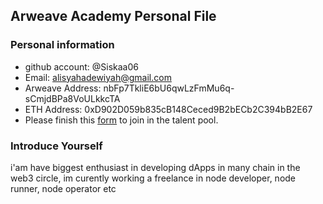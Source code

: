 ## Arweave Academy Personal File

### Personal information

- github account: @Siskaa06
- Email: alisyahadewiyah@gmail.com
- Arweave Address: nbFp7TkliE6bU6qwLzFmMu6q-sCmjdBPa8VoULkkcTA
- ETH Address: 0xD902D059b835cB148Ceced9B2bECb2C394bB2E67
- Please finish this [form](https://docs.google.com/forms/d/e/1FAIpQLSfWA5fIIcBgmRppm3jNz5vmf9Mai_QMVil-2pO4r7YKn_Zhtw/viewform?usp=sf_link) to join in the talent pool.

### Introduce Yourself
 i'am have biggest enthusiast in developing dApps in many chain in the web3 circle, im curently working a freelance in node developer, node runner, node operator etc

